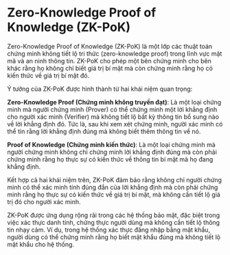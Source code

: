 # Zero-Knowledge Proof of Knowledge (ZK-PoK)

Zero-Knowledge Proof of Knowledge (ZK-PoK) là một lớp các thuật toán chứng minh không tiết lộ tri thức (zero-knowledge proof) trong lĩnh vực mật mã và an ninh thông tin. 
ZK-PoK cho phép một bên chứng minh cho bên khác rằng họ không chỉ biết giá trị bí mật mà còn chứng minh rằng họ có kiến thức về giá trị bí mật đó.

Ý tưởng của ZK-PoK được hình thành từ hai khái niệm quan trọng:

**Zero-Knowledge Proof (Chứng minh không truyền đạt)**: Là một loại chứng minh mà người chứng minh (Prover) có thể chứng minh một lời khẳng định cho người xác minh (Verifier) mà không tiết lộ bất kỳ thông tin bổ sung nào về lời khẳng định đó. Tức là, sau khi xem xét chứng minh, người xác minh có thể tin rằng lời khẳng định đúng mà không biết thêm thông tin về nó.

**Proof of Knowledge (Chứng minh kiến thức)**: Là một loại chứng minh mà người chứng minh không chỉ chứng minh lời khẳng định đúng mà còn phải chứng minh rằng họ thực sự có kiến thức về thông tin bí mật mà họ đang khẳng định.

Kết hợp cả hai khái niệm trên, ZK-PoK đảm bảo rằng không chỉ người chứng minh có thể xác minh tính đúng đắn của lời khẳng định mà còn phải chứng minh rằng họ thực sự có kiến thức về giá trị bí mật, mà không cần tiết lộ giá trị đó cho người xác minh.

ZK-PoK được ứng dụng rộng rãi trong các hệ thống bảo mật, đặc biệt trong việc xác thực danh tính, chứng thực người dùng mà không cần tiết lộ thông tin nhạy cảm. Ví dụ, trong hệ thống xác thực đăng nhập bằng mật khẩu, người dùng có thể chứng minh rằng họ biết mật khẩu đúng mà không tiết lộ mật khẩu cho hệ thống.
